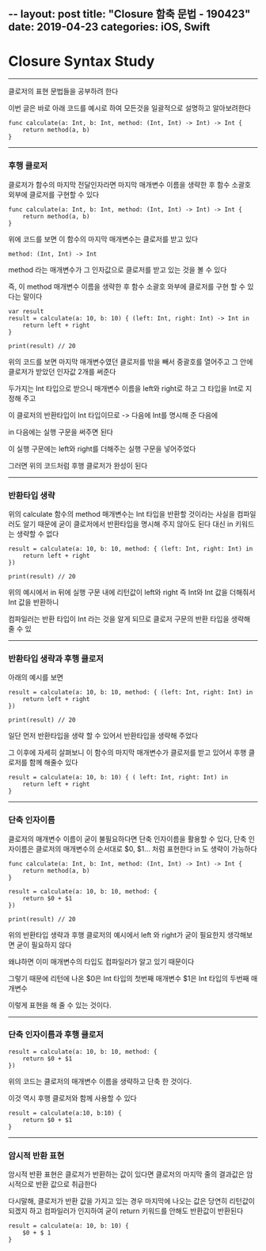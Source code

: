--
layout: post
title:  "Closure 함축 문법  - 190423"
date:   2019-04-23
categories: iOS, Swift
---

# Closure Syntax Study

---

클로저의 표현 문법들을 공부하려 한다

이번 글은 바로 아래 코드를 예시로 하여 모든것을 일괄적으로 설명하고 알아보려한다

```
func calculate(a: Int, b: Int, method: (Int, Int) -> Int) -> Int {
    return method(a, b)
}
```

---

### 후행 클로저

클로저가 함수의 마지막 전달인자라면 마지막 매개변수 이름을 생략한 후 함수 소괄호 외부에 클로저를 구현할 수 있다

```
func calculate(a: Int, b: Int, method: (Int, Int) -> Int) -> Int {
    return method(a, b)
}
```

위에 코드를 보면 이 함수의 마지막 매개변수는 클로저를 받고 있다

```
method: (Int, Int) -> Int
```

method 라는 매개변수가 그 인자값으로 클로저를 받고 있는 것을 볼 수 있다

즉, 이 method 매개변수 이름을 생략한 후 함수 소괄호 와부에 클로저를 구현 할 수 있다는 말이다

```
var result
result = calculate(a: 10, b: 10) { (left: Int, right: Int) -> Int in
    return left + right
}

print(result) // 20
```

위의 코드를 보면 마지막 매개변수였던 클로저를 밖을 빼서 중괄호를 열어주고 그 안에 클로저가 받았던 인자값 2개를 써준다 

두가지는 Int 타입으로 받으니 매개변수 이름을 left와 right로 하고 그 타입을 Int로 지정해 주고

이 클로저의 반환타입이 Int 타입이므로 -> 다음에 Int를 명시해 준 다음에

in 다음에는 실행 구문을 써주면 된다

이 실행 구문에는 left와 right를 더해주는 실행 구문을 넣어주었다

그러면 위의 코드처럼 후행 클로저가 완성이 된다

---

### 반환타입 생략

위의 calculate 함수의 method 매개변수는 Int 타입을 반환할 것이라는 사실을 컴파일러도 알기 때문에 굳이 클로저에서 반환타입을 명시해 주지 않아도 된다 대신 in 키워드는 생략할 수 없다

```
result = calculate(a: 10, b: 10, method: { (left: Int, right: Int) in
    return left + right
})

print(result) // 20
```

위의 예시에서 in 뒤에 실행 구문 내에 리턴값이 left와 right 즉 Int와 Int 값을 더해줘서 Int 값을 반환하니 

컴파일러는 반환 타입이 Int 라는 것을 알게 되므로 클로저 구문의 반환 타입을 생략해 줄 수 있

---

### 반환타입 생략과 후행 클로저

아래의 예시를 보면

```
result = calculate(a: 10, b: 10, method: { (left: Int, right: Int) in
    return left + right
})

print(result) // 20
```

일단 먼저 반환타입을 생략 할 수 있어서 반환타입을 생략해 주었다

그 이후에 자세히 살펴보니 이 함수의 마지막 매개변수가 클로저를 받고 있어서 후행 클로저를 함께 해줄수 있다

```
result = calculate(a: 10, b: 10) { ( left: Int, right: Int) in
    return left + right
}
```

---

### 단축 인자이름

클로저의 매개변수 이름이 굳이 불필요하다면 단축 인자이름을 활용할 수 있다, 단축 인자이름은 클로저의 매개변수의 순서대로 $0, $1... 처럼 표현한다
in 도 생략이 가능하다

```
func calculate(a: Int, b: Int, method: (Int, Int) -> Int) -> Int {
    return method(a, b)
}
```

```
result = calculate(a: 10, b: 10, method: {
    return $0 + $1
})

print(result) // 20
```

위의 반환타입 생략과 후행 클로저의 예시에서 left 와 right가 굳이 필요한지 생각해보면 굳이 필요하지 않다

왜냐하면 이미 매개변수의 타입도 컴파일러가 알고 있기 때문이다

그렇기 때문에  리턴에 나온 $0은 Int 타입의 첫번째 매개변수 $1은 Int 타입의 두번째 매개변수

이렇게 표현을 해 줄 수 있는 것이다.

---

### 단축 인자이름과 후행 클로저

```
result = calculate(a: 10, b: 10, method: {
    return $0 + $1
})
```

위의 코드는 클로저의 매개변수 이름을 생략하고 단축 한 것이다.

이것 역시 후행 클로저와 함께 사용할 수 있다

```
result = calculate(a:10, b:10) {
    return $0 + $1
}
```

---

### 암시적 반환 표현

암시적 반환 표현은 클로저가 반환하는 값이 있다면 클로저의 마지막 줄의 결과값은 암시적으로 반환 값으로 취급한다

다시말해, 클로저가 반환 값을 가지고 있는 경우 마지막에 나오는 값은 당연히 리턴값이 되겠지 하고 컴파일러가 인지하여 굳이 return 키워드를 안해도 반환값이 반환된다

```
result = calculate(a: 10, b: 10) {
    $0 + $ 1
}
```



